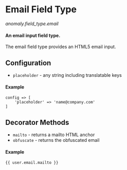 # Email Field Type

*anomaly.field_type.email*

#### An email input field type.

The email field type provides an HTML5 email input.

## Configuration

- `placeholder` - any string including translatable keys

#### Example

	config => [
	    'placeholder' => 'name@company.com'
	]

## Decorator Methods

- `mailto` - returns a mailto HTML anchor
- `obfuscate` - returns the obfuscated email 

#### Example

	{{ user.email.mailto }}
